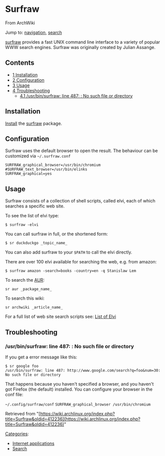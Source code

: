 # Surfraw

From ArchWiki

Jump to: [navigation](#column-one), [search](#searchInput)

[surfraw](http://surfraw.alioth.debian.org/) provides a fast UNIX command line interface to a variety of popular WWW search engines. Surfraw was originally created by Julian Assange.

## Contents

*   [1 Installation](#Installation)
*   [2 Configuration](#Configuration)
*   [3 Usage](#Usage)
*   [4 Troubleshooting](#Troubleshooting)
    *   [4.1 /usr/bin/surfraw: line 487: <url>: No such file or directory](#.2Fusr.2Fbin.2Fsurfraw:_line_487:_.3Curl.3E:_No_such_file_or_directory)

## Installation

[Install](/index.php/Install "Install") the [surfraw](https://www.archlinux.org/packages/?name=surfraw) package.

## Configuration

Surfraw uses the default browser to open the result. The behaviour can be customized via `~/.surfraw.conf`

```
SURFRAW_graphical_browser=/usr/bin/chromium
#SURFRAW_text_browser=/usr/bin/elinks
SURFRAW_graphical=yes

```

## Usage

Surfraw consists of a collection of shell scripts, called elvi, each of which searches a specific web site.

To see the list of elvi type:

```
$ surfraw -elvi

```

You can call surfraw in full, or the shortened form:

```
$ sr duckduckgo _topic_name_

```

You can also add surfraw to your `$PATH` to call the elvi directly.

There are over 100 elvi available for searching the web, e.g. from amazon:

```
$ surfraw amazon -search=books -country=en -q Stanislaw Lem 

```

To search the [AUR](/index.php/AUR "AUR"):

```
sr aur _package_name_

```

To search this wiki:

```
sr archwiki _article_name_

```

For a full list of web site search scripts see: [List of Elvi](http://surfraw.alioth.debian.org/#elvilist)

## Troubleshooting

### /usr/bin/surfraw: line 487: <url>: No such file or directory

If you get a error message like this:

```
$ sr google foo
/usr/bin/surfraw: line 487: http://www.google.com/search?q=foo&num=30: No such file or directory

```

That happens because you haven't specified a browser, and you haven't got Firefox (the default) installed. You can configure your browser in the conf file:

 `~/.config/surfraw/conf`  `SURFRAW_graphical_browser /usr/bin/chromium` 

Retrieved from "[https://wiki.archlinux.org/index.php?title=Surfraw&oldid=412236](https://wiki.archlinux.org/index.php?title=Surfraw&oldid=412236)"

[Categories](/index.php/Special:Categories "Special:Categories"):

*   [Internet applications](/index.php/Category:Internet_applications "Category:Internet applications")
*   [Search](/index.php/Category:Search "Category:Search")